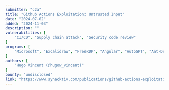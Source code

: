 ```yaml
---
submitter: "c2a"
title: "Github Actions Exploitation: Untrusted Input"
date: "2024-07-02"
added: "2024-11-03"
description: ""
vulnerabilities: [
    "CI/CD", "Supply chain attack", "Security code review"
]
programs: [
    "Microsoft", "Excalidraw", "FreeRDP", "Angular", "AutoGPT", "Ant-Design", "Cypress", "Apache Doris"
]
authors: [
    "Hugo Vincent (@hugow_vincent)"
]
bounty: "undisclosed"
link: "https://www.synacktiv.com/publications/github-actions-exploitation-untrusted-input.html"
---
```




